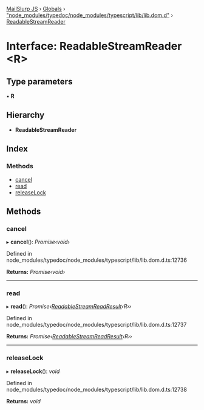 [MailSlurp JS](../README.md) › [Globals](../globals.md) › ["node_modules/typedoc/node_modules/typescript/lib/lib.dom.d"](../modules/_node_modules_typedoc_node_modules_typescript_lib_lib_dom_d_.md) › [ReadableStreamReader](_node_modules_typedoc_node_modules_typescript_lib_lib_dom_d_.readablestreamreader.md)

# Interface: ReadableStreamReader <**R**>

## Type parameters

▪ **R**

## Hierarchy

* **ReadableStreamReader**

## Index

### Methods

* [cancel](_node_modules_typedoc_node_modules_typescript_lib_lib_dom_d_.readablestreamreader.md#cancel)
* [read](_node_modules_typedoc_node_modules_typescript_lib_lib_dom_d_.readablestreamreader.md#read)
* [releaseLock](_node_modules_typedoc_node_modules_typescript_lib_lib_dom_d_.readablestreamreader.md#releaselock)

## Methods

###  cancel

▸ **cancel**(): *Promise‹void›*

Defined in node_modules/typedoc/node_modules/typescript/lib/lib.dom.d.ts:12736

**Returns:** *Promise‹void›*

___

###  read

▸ **read**(): *Promise‹[ReadableStreamReadResult](_node_modules_typedoc_node_modules_typescript_lib_lib_dom_d_.readablestreamreadresult.md)‹R››*

Defined in node_modules/typedoc/node_modules/typescript/lib/lib.dom.d.ts:12737

**Returns:** *Promise‹[ReadableStreamReadResult](_node_modules_typedoc_node_modules_typescript_lib_lib_dom_d_.readablestreamreadresult.md)‹R››*

___

###  releaseLock

▸ **releaseLock**(): *void*

Defined in node_modules/typedoc/node_modules/typescript/lib/lib.dom.d.ts:12738

**Returns:** *void*
